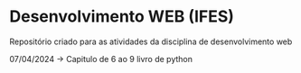 # Desenvolvimento WEB (IFES)
 
Repositório criado para as atividades da disciplina de desenvolvimento web 

07/04/2024 -> Capitulo de 6 ao 9 livro de python

